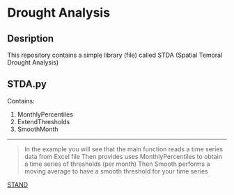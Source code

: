 # Drought Analysis 


## Desription
This repository contains a simple library (file) called STDA (Spatial Temoral Drought Analysis)


##  STDA.py

Contains:
1. MonthlyPercentiles 
2. ExtendThresholds
3. SmoothMonth 

---

> In the example you will see that the main function reads a time series data from Excel file
> Then provides uses MonthlyPercentiles to obtain a time series of thresholds (per month)
> Then Smooth performs a moving average to have a smooth threshold for your time series

[STAND](https://research.tudelft.nl/en/publications/an-approach-to-characterise-spatio-temporal-drought-dynamics)